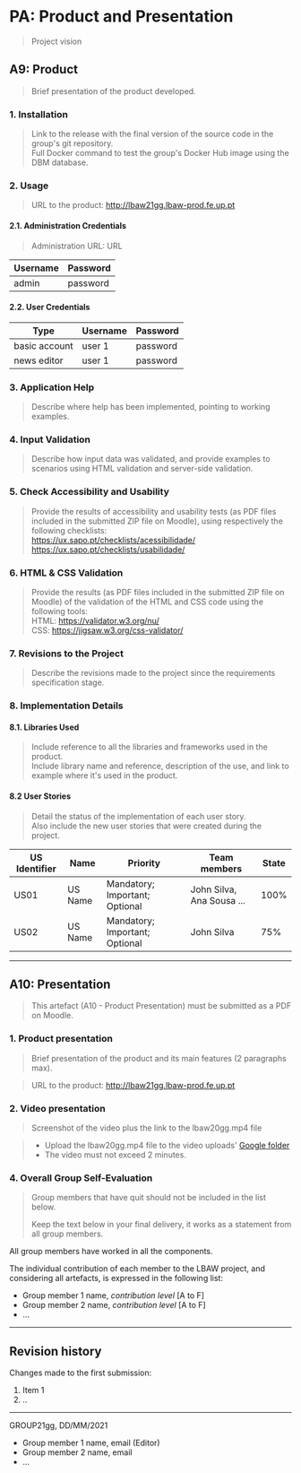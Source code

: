# PA: Product and Presentation

> Project vision

## A9: Product

> Brief presentation of the product developed.  

### 1. Installation

> Link to the release with the final version of the source code in the group's git repository.  
> Full Docker command to test the group's Docker Hub image using the DBM database.  

### 2. Usage

> URL to the product: http://lbaw21gg.lbaw-prod.fe.up.pt  

#### 2.1. Administration Credentials

> Administration URL: URL  

| Username | Password |
| -------- | -------- |
| admin    | password |

#### 2.2. User Credentials

| Type          | Username  | Password |
| ------------- | --------- | -------- |
| basic account | user 1    | password |
| news editor   | user 1    | password |

### 3. Application Help

> Describe where help has been implemented, pointing to working examples.  

### 4. Input Validation

> Describe how input data was validated, and provide examples to scenarios using HTML validation and server-side validation.  

### 5. Check Accessibility and Usability

> Provide the results of accessibility and usability tests (as PDF files included in the submitted ZIP file on Moodle), using respectively the following checklists:  
> https://ux.sapo.pt/checklists/acessibilidade/  
> https://ux.sapo.pt/checklists/usabilidade/  

### 6. HTML & CSS Validation

> Provide the results (as PDF files included in the submitted ZIP file on Moodle) of the validation of the HTML and CSS code using the following tools:  
> HTML: https://validator.w3.org/nu/  
> CSS: https://jigsaw.w3.org/css-validator/  

### 7. Revisions to the Project

> Describe the revisions made to the project since the requirements specification stage.  

### 8. Implementation Details

#### 8.1. Libraries Used

> Include reference to all the libraries and frameworks used in the product.  
> Include library name and reference, description of the use, and link to example where it's used in the product.  

#### 8.2 User Stories

> Detail the status of the implementation of each user story.  
> Also include the new user stories that were created during the project.  

| US Identifier | Name    | Priority                       | Team members               | State  |
| ------------- | ------- | ------------------------------ | -------------------------- | ------ |
| US01          | US Name | Mandatory; Important; Optional | John Silva, Ana Sousa ...  |  100%  |
| US02          | US Name | Mandatory; Important; Optional | John Silva                 |   75%  | 


---


## A10: Presentation
 
> This artefact (A10 - Product Presentation) must be submitted as a PDF on Moodle.

### 1. Product presentation

> Brief presentation of the product and its main features (2 paragraphs max).  

> URL to the product: http://lbaw21gg.lbaw-prod.fe.up.pt  

### 2. Video presentation

> Screenshot of the video plus the link to the lbaw20gg.mp4 file  

> - Upload the lbaw20gg.mp4 file to the video uploads' [Google folder](https://drive.google.com/open?id=1C8ZAcqh6HRPsQEVpTRDeNNPwzKWXLPh4 "Videos folder")  
> - The video must not exceed 2 minutes.  

### 4. Overall Group Self-Evaluation

> Group members that have quit should not be included in the list below.
>
> Keep the text below in your final delivery, it works as a statement from all group members.

All group members have worked in all the components.

The individual contribution of each member to the LBAW project, and considering all artefacts, is expressed in the following list:

* Group member 1 name, _contribution level_ [A to F]
* Group member 2 name, _contribution level_ [A to F]
* ...


---


## Revision history

Changes made to the first submission:
1. Item 1
1. ..

***
GROUP21gg, DD/MM/2021

* Group member 1 name, email (Editor)
* Group member 2 name, email
* ...